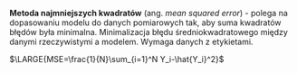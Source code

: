 **Metoda najmniejszych kwadratów** (ang. *mean squared error*) - polega na dopasowaniu modelu do danych pomiarowych tak, aby suma kwadratów błędów była minimalna. Minimalizacja błędu średniokwadratowego między danymi rzeczywistymi a modelem. Wymaga danych z etykietami.

$\LARGE{MSE=\frac{1}{N}\sum_{i=1}^N Y_i-\hat{Y_i}^2}$
